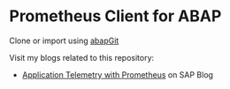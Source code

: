 # Prometheus Client for ABAP

Clone or import using [abapGit](https://github.com/larshp/abapGit)

Visit my blogs related to this repository:

- [Application Telemetry with Prometheus](https://blogs.sap.com/2018/01/07/application-telemetry-with-prometheus/) on SAP Blog

